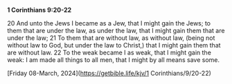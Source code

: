 **1 Corinthians 9:20-22**

20 And unto the Jews I became as a Jew, that I might gain the Jews; to them that are under the law, as under the law, that I might gain them that are under the law; 21 To them that are without law, as without law, (being not without law to God, but under the law to Christ,) that I might gain them that are without law. 22 To the weak became I as weak, that I might gain the weak: I am made all things to all men, that I might by all means save some.

[Friday 08-March, 2024](https://getbible.life/kjv/1 Corinthians/9/20-22)
